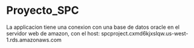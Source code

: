 # Proyecto_SPC


La applicacion tiene una conexion con una base de datos oracle en el servidor web de amazon, 
con el host: spcproject.cxmd6kjxslqw.us-west-1.rds.amazonaws.com

